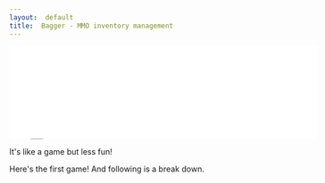 ```yaml
---
layout:  default
title:  Bagger - MMO inventory management
---
```


<iframe src="//itch.io/embed/9569?linkback=true" width="552" height="167" frameborder="0"></iframe>

It's like a game but less fun!



Here's the first game! And following is a break down.